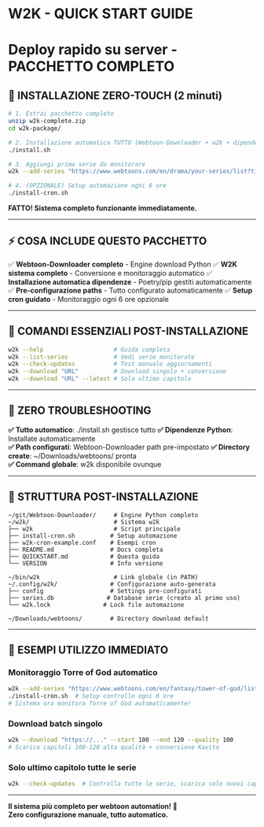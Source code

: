 # W2K - QUICK START GUIDE
# Deploy rapido su server - PACCHETTO COMPLETO

## 🚀 INSTALLAZIONE ZERO-TOUCH (2 minuti)

```bash
# 1. Estrai pacchetto completo
unzip w2k-complete.zip
cd w2k-package/

# 2. Installazione automatica TUTTO (Webtoon-Downloader + w2k + dipendenze)
./install.sh

# 3. Aggiungi prima serie da monitorare
w2k --add-series "https://www.webtoons.com/en/drama/your-series/list?title_no=123"

# 4. (OPZIONALE) Setup automazione ogni 6 ore  
./install-cron.sh
```

**FATTO! Sistema completo funzionante immediatamente.**

---

## ⚡ COSA INCLUDE QUESTO PACCHETTO

✅ **Webtoon-Downloader completo** - Engine download Python
✅ **W2K sistema completo** - Conversione e monitoraggio automatico
✅ **Installazione automatica dipendenze** - Poetry/pip gestiti automaticamente  
✅ **Pre-configurazione paths** - Tutto configurato automaticamente
✅ **Setup cron guidato** - Monitoraggio ogni 6 ore opzionale

---

## 🎯 COMANDI ESSENZIALI POST-INSTALLAZIONE

```bash
w2k --help                    # Guida completa
w2k --list-series             # Vedi serie monitorate  
w2k --check-updates           # Test manuale aggiornamenti
w2k --download "URL"          # Download singolo + conversione
w2k --download "URL" --latest # Solo ultimo capitolo
```

---

## 🔧 ZERO TROUBLESHOOTING

**✅ Tutto automatico**: ./install.sh gestisce tutto
**✅ Dipendenze Python**: Installate automaticamente  
**✅ Path configurati**: Webtoon-Downloader path pre-impostato
**✅ Directory create**: ~/Downloads/webtoons/ pronta  
**✅ Command globale**: w2k disponibile ovunque

---

## 📁 STRUTTURA POST-INSTALLAZIONE

```
~/git/Webtoon-Downloader/     # Engine Python completo
~/w2k/                        # Sistema w2k
├── w2k                       # Script principale
├── install-cron.sh          # Setup automazione
├── w2k-cron-example.conf    # Esempi cron
├── README.md                # Docs completa
├── QUICKSTART.md            # Questa guida
└── VERSION                  # Info versione

~/bin/w2k                     # Link globale (in PATH)
~/.config/w2k/               # Configurazione auto-generata
├── config                   # Settings pre-configurati  
├── series.db               # Database serie (creato al primo uso)
└── w2k.lock               # Lock file automazione

~/Downloads/webtoons/        # Directory download default
```

---

## 🚀 ESEMPI UTILIZZO IMMEDIATO

### Monitoraggio Torre of God automatico
```bash
w2k --add-series "https://www.webtoons.com/en/fantasy/tower-of-god/list?title_no=95"
./install-cron.sh  # Setup controllo ogni 6 ore
# Sistema ora monitora Torre of God automaticamente!
```

### Download batch singolo
```bash  
w2k --download "https://..." --start 100 --end 120 --quality 100
# Scarica capitoli 100-120 alta qualità + conversione Kavita
```

### Solo ultimo capitolo tutte le serie
```bash
w2k --check-updates  # Controlla tutte le serie, scarica solo nuovi capitoli
```

---

**Il sistema più completo per webtoon automation! 🎯**  
**Zero configurazione manuale, tutto automatico.**